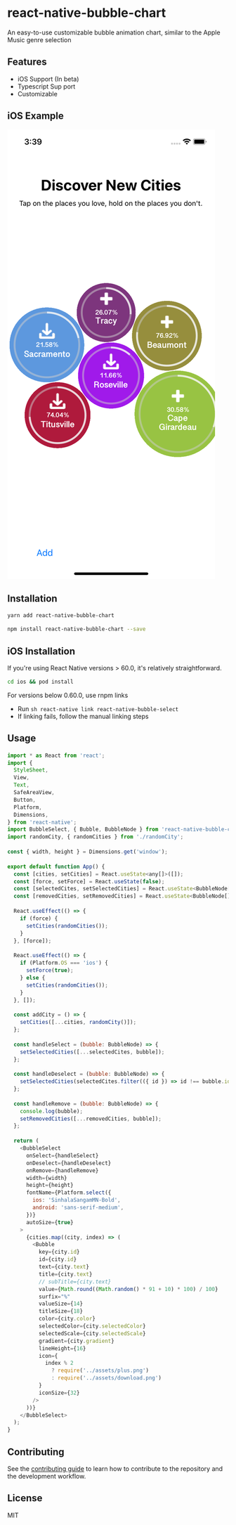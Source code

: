 # react-native-bubble-chart

An easy-to-use customizable bubble animation chart, similar to the Apple Music genre selection

## Features

* iOS Support (In beta)
* Typescript Sup  port
* Customizable

## iOS Example

![plot](./example/assets/sample.png)

## Installation

```sh
yarn add react-native-bubble-chart
```

```sh
npm install react-native-bubble-chart --save
```

## iOS Installation

If you're using React Native versions > 60.0, it's relatively straightforward.

```sh
cd ios && pod install
```

For versions below 0.60.0, use rnpm links

* Run ```sh react-native link react-native-bubble-select```
* If linking fails, follow the manual linking steps

## Usage

```js
import * as React from 'react';
import {
  StyleSheet,
  View,
  Text,
  SafeAreaView,
  Button,
  Platform,
  Dimensions,
} from 'react-native';
import BubbleSelect, { Bubble, BubbleNode } from 'react-native-bubble-chart';
import randomCity, { randomCities } from './randomCity';

const { width, height } = Dimensions.get('window');

export default function App() {
  const [cities, setCities] = React.useState<any[]>([]);
  const [force, setForce] = React.useState(false);
  const [selectedCites, setSelectedCities] = React.useState<BubbleNode[]>([]);
  const [removedCities, setRemovedCities] = React.useState<BubbleNode[]>([]);

  React.useEffect(() => {
    if (force) {
      setCities(randomCities());
    }
  }, [force]);

  React.useEffect(() => {
    if (Platform.OS === 'ios') {
      setForce(true);
    } else {
      setCities(randomCities());
    }
  }, []);

  const addCity = () => {
    setCities([...cities, randomCity()]);
  };

  const handleSelect = (bubble: BubbleNode) => {
    setSelectedCities([...selectedCites, bubble]);
  };

  const handleDeselect = (bubble: BubbleNode) => {
    setSelectedCities(selectedCites.filter(({ id }) => id !== bubble.id));
  };

  const handleRemove = (bubble: BubbleNode) => {
    console.log(bubble);
    setRemovedCities([...removedCities, bubble]);
  };

  return (
    <BubbleSelect
      onSelect={handleSelect}
      onDeselect={handleDeselect}
      onRemove={handleRemove}
      width={width}
      height={height}
      fontName={Platform.select({
        ios: 'SinhalaSangamMN-Bold',
        android: 'sans-serif-medium',
      })}
      autoSize={true}
    >
      {cities.map((city, index) => (
        <Bubble
          key={city.id}
          id={city.id}
          text={city.text}
          title={city.text}
          // subTitle={city.text}
          value={Math.round((Math.random() * 91 + 10) * 100) / 100}
          surfix="%"
          valueSize={14}
          titleSize={18}
          color={city.color}
          selectedColor={city.selectedColor}
          selectedScale={city.selectedScale}
          gradient={city.gradient}
          lineHeight={16}
          icon={
            index % 2
              ? require('../assets/plus.png')
              : require('../assets/download.png')
          }
          iconSize={32}
        />
      ))}
    </BubbleSelect>
  );
}

```

## Contributing

See the [contributing guide](CONTRIBUTING.md) to learn how to contribute to the repository and the development workflow.

## License

MIT
